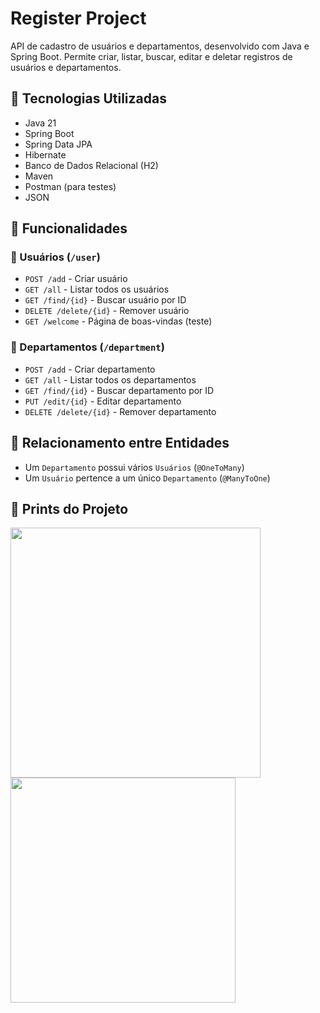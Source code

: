 # Register Project

API de cadastro de usuários e departamentos, desenvolvido com Java e Spring Boot. Permite criar, listar, buscar, editar e deletar registros de usuários e departamentos.

## 🔧 Tecnologias Utilizadas

- Java 21
- Spring Boot
- Spring Data JPA
- Hibernate
- Banco de Dados Relacional (H2)
- Maven
- Postman (para testes)
- JSON

## 🧠 Funcionalidades

### 🔹 Usuários (`/user`)
- `POST /add` - Criar usuário
- `GET /all` - Listar todos os usuários
- `GET /find/{id}` - Buscar usuário por ID
- `DELETE /delete/{id}` - Remover usuário
- `GET /welcome` - Página de boas-vindas (teste)

### 🔹 Departamentos (`/department`)
- `POST /add` - Criar departamento
- `GET /all` - Listar todos os departamentos
- `GET /find/{id}` - Buscar departamento por ID
- `PUT /edit/{id}` - Editar departamento
- `DELETE /delete/{id}` - Remover departamento

## 🔄 Relacionamento entre Entidades

- Um `Departamento` possui vários `Usuários` (`@OneToMany`)
- Um `Usuário` pertence a um único `Departamento` (`@ManyToOne`)

## 📸 Prints do Projeto
<img src="https://github.com/user-attachments/assets/732f880f-973d-48fd-b610-36ea75cce739" width=400/>
<img src="https://github.com/user-attachments/assets/e64c379e-3c97-4fd1-8a52-7c036a7329bd" width=360/>
